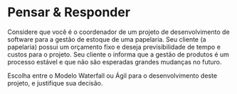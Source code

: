 # Pensar & Responder

Considere que você é o coordenador de um projeto de desenvolvimento de software para a gestão de estoque de uma papelaria. Seu cliente (a papelaria) possui um orçamento fixo e deseja previsibilidade de tempo e custos para o projeto. Seu cliente o informa que a gestão de produtos é um processo estável e que não são esperadas grandes mudanças no futuro.

Escolha entre o Modelo Waterfall ou Ágil para o desenvolvimento deste projeto, e justifique sua decisão.